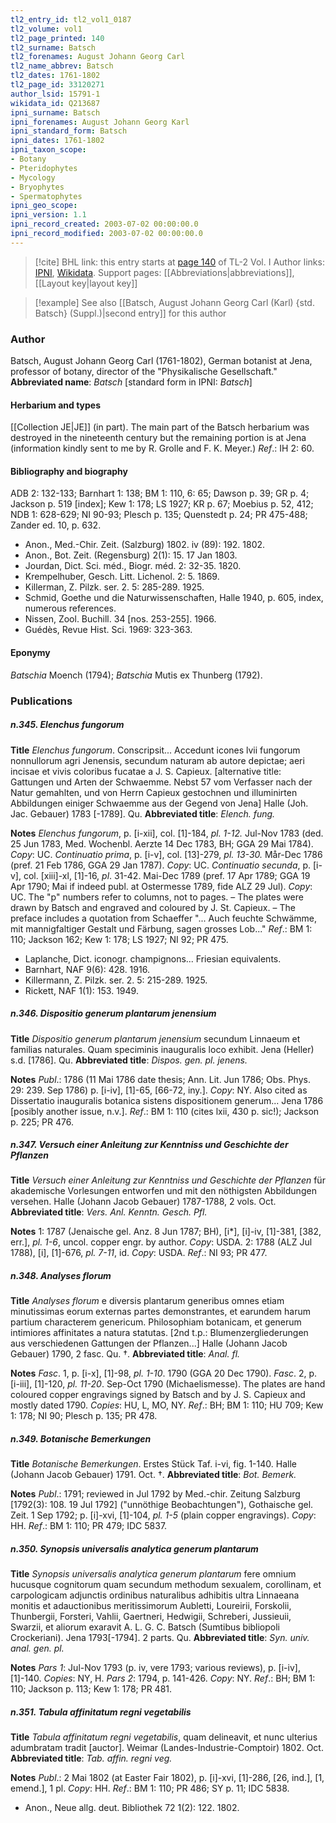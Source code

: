 ```yaml
---
tl2_entry_id: tl2_vol1_0187
tl2_volume: vol1
tl2_page_printed: 140
tl2_surname: Batsch
tl2_forenames: August Johann Georg Carl
tl2_name_abbrev: Batsch
tl2_dates: 1761-1802
tl2_page_id: 33120271
author_lsid: 15791-1
wikidata_id: Q213687
ipni_surname: Batsch
ipni_forenames: August Johann Georg Karl
ipni_standard_form: Batsch
ipni_dates: 1761-1802
ipni_taxon_scope: 
- Botany
- Pteridophytes
- Mycology
- Bryophytes
- Spermatophytes
ipni_geo_scope: 
ipni_version: 1.1
ipni_record_created: 2003-07-02 00:00:00.0
ipni_record_modified: 2003-07-02 00:00:00.0
---
```


> [!cite] BHL link: this entry starts at [page 140](https://www.biodiversitylibrary.org/page/33120271) of TL-2 Vol. I
> Author links: [IPNI](https://www.ipni.org/a/15791-1), [Wikidata](https://www.wikidata.org/wiki/Q213687). Support pages: [[Abbreviations|abbreviations]], [[Layout key|layout key]]

> [!example] See also [[Batsch, August Johann Georg Carl (Karl) {std. Batsch} (Suppl.)|second entry]] for this author

### Author

Batsch, August Johann Georg Carl (1761-1802), German botanist at Jena, professor of botany, director of the "Physikalische Gesellschaft." 
**Abbreviated name**: *Batsch* \[standard form in IPNI: *Batsch*\]

#### Herbarium and types

[[Collection JE|JE]] (in part). The main part of the Batsch herbarium was destroyed in the nineteenth century but the remaining portion is at Jena (information kindly sent to me by R. Grolle and F. K. Meyer.)
*Ref*.: IH 2: 60.

#### Bibliography and biography

ADB 2: 132-133; Barnhart 1: 138; BM 1: 110, 6: 65; Dawson p. 39; GR p. 4; Jackson p. 519 \[index\]; Kew 1: 178; LS 1927; KR p. 67; Moebius p. 52, 412; NDB 1: 628-629; NI 90-93; Plesch p. 135; Quenstedt p. 24; PR 475-488; Zander ed. 10, p. 632.
- Anon., Med.-Chir. Zeit. (Salzburg) 1802. iv (89): 192. 1802.
- Anon., Bot. Zeit. (Regensburg) 2(1): 15. 17 Jan 1803.
- Jourdan, Dict. Sci. méd., Biogr. méd. 2: 32-35. 1820.
- Krempelhuber, Gesch. Litt. Lichenol. 2: 5. 1869.
- Killerman, Z. Pilzk. ser. 2. 5: 285-289. 1925.
- Schmid, Goethe und die Naturwissenschaften, Halle 1940, p. 605, index, numerous references.
- Nissen, Zool. Buchill. 34 \[nos. 253-255\]. 1966.
- Guédès, Revue Hist. Sci. 1969: 323-363.

#### Eponymy

*Batschia* Moench (1794); *Batschia* Mutis ex Thunberg (1792).

### Publications

##### n.345. Elenchus fungorum

**Title**
*Elenchus fungorum*. Conscripsit... Accedunt icones lvii fungorum nonnullorum agri Jenensis, secundum naturam ab autore depictae; aeri incisae et vivis coloribus fucatae a J. S. Capieux. \[alternative title: Gattungen und Arten der Schwaemme. Nebst 57 vom Verfasser nach der Natur gemahlten, und von Herrn Capieux gestochnen und illuminirten Abbildungen einiger Schwaemme aus der Gegend von Jena\] Halle (Joh. Jac. Gebauer) 1783 \[-1789\]. Qu.
**Abbreviated title**: *Elench. fung.*

**Notes**
*Elenchus fungorum*, p. \[i-xii\], col. \[1\]-184, *pl. 1-12.* Jul-Nov 1783 (ded. 25 Jun 1783, Med. Wochenbl. Aerzte 14 Dec 1783, BH; GGA 29 Mai 1784). *Copy*: UC.
*Continuatio prima*, p. \[i-v\], col. \[13\]-279, *pl. 13-30.* Mår-Dec 1786 (pref. 21 Feb 1786, GGA 29 Jan 1787). *Copy*: UC.
*Continuatio secunda*, p. \[i-v\], col. \[xiii\]-xl, \[1\]-16, *pl*. 31-42. Mai-Dec 1789 (pref. 17 Apr 1789; GGA 19 Apr 1790; Mai if indeed publ. at Ostermesse 1789, fide ALZ 29 Jul).
*Copy*: UC.
The "p" numbers refer to columns, not to pages. – The plates were drawn by Batsch and engraved and coloured by J. St. Capieux. – The preface includes a quotation from Schaeffer "... Auch feuchte Schwämme, mit mannigfaltiger Gestalt und Färbung, sagen grosses Lob..."
*Ref*.: BM 1: 110; Jackson 162; Kew 1: 178; LS 1927; NI 92; PR 475.
- Laplanche, Dict. iconogr. champignons... Friesian equivalents.
- Barnhart, NAF 9(6): 428. 1916.
- Killermann, Z. Pilzk. ser. 2. 5: 215-289. 1925.
- Rickett, NAF 1(1): 153. 1949.

##### n.346. Dispositio generum plantarum jenensium

**Title**
*Dispositio generum plantarum jenensium* secundum Linnaeum et familias naturales. Quam speciminis inauguralis loco exhibit. Jena (Heller) s.d. \[1786\]. Qu.
**Abbreviated title**: *Dispos. gen. pl. jenens.*

**Notes**
*Publ*.: 1786 (11 Mai 1786 date thesis; Ann. Lit. Jun 1786; Obs. Phys. 29: 239. Sep 1786) p. \[i-iv\], \[1\]-65, \[66-72, iny.\]. *Copy*: NY. Also cited as Dissertatio inauguralis botanica sistens dispositionem generum... Jena 1786 \[posibly another issue, n.v.\].
*Ref*.: BM 1: 110 (cites lxii, 430 p. sic!); Jackson p. 225; PR 476.

##### n.347. Versuch einer Anleitung zur Kenntniss und Geschichte der Pflanzen

**Title**
*Versuch einer Anleitung zur Kenntniss und Geschichte der Pflanzen* für akademische Vorlesungen entworfen und mit den nöthigsten Abbildungen versehen. Halle (Johann Jacob Gebauer) 1787-1788, 2 vols. Oct.
**Abbreviated title**: *Vers. Anl. Kenntn. Gesch. Pfl.*

**Notes**
1: 1787 (Jenaische gel. Anz. 8 Jun 1787; BH), \[i\*\], \[i\]-iv, \[1\]-381, \[382, err.\], *pl. 1-6*, uncol. copper engr. by author. *Copy*: USDA.
2: 1788 (ALZ Jul 1788), \[i\], \[1\]-676, *pl. 7-11*, id. *Copy*: USDA.
*Ref*.: NI 93; PR 477.

##### n.348. Analyses florum

**Title**
*Analyses florum* e diversis plantarum generibus omnes etiam minutissimas eorum externas partes demonstrantes, et earundem harum partium characterem genericum. Philosophiam botanicam, et generum intimiores affinitates a natura statutas. \[2nd t.p.: Blumenzergliederungen aus verschiedenen Gattungen der Pflanzen...\] Halle (Johann Jacob Gebauer) 1790, 2 fasc. Qu. †.
**Abbreviated title**: *Anal. fl.*

**Notes**
*Fasc*. 1, p. \[i-x\], \[1\]-98, *pl. 1-10*. 1790 (GGA 20 Dec 1790).
*Fasc*. 2, p. \[i-iii\], \[1\]-120, *pl. 11-20*. Sep-Oct 1790 (Michaelismesse).
The plates are hand coloured copper engravings signed by Batsch and by J. S. Capieux and mostly dated 1790. *Copies*: HU, L, MO, NY.
*Ref*.: BH; BM 1: 110; HU 709; Kew 1: 178; NI 90; Plesch p. 135; PR 478.

##### n.349. Botanische Bemerkungen

**Title**
*Botanische Bemerkungen*. Erstes Stück Taf. i-vi, fig. 1-140. Halle (Johann Jacob Gebauer) 1791. Oct. †.
**Abbreviated title**: *Bot. Bemerk.*

**Notes**
*Publ*.: 1791; reviewed in Jul 1792 by Med.-chir. Zeitung Salzburg \[1792(3): 108. 19 Jul 1792\] ("unnöthige Beobachtungen"), Gothaische gel. Zeit. 1 Sep 1792; p. \[i\]-xvi, \[1\]-104, *pl. 1-5* (plain copper engravings). *Copy*: HH.
*Ref*.: BM 1: 110; PR 479; IDC 5837.

##### n.350. Synopsis universalis analytica generum plantarum

**Title**
*Synopsis universalis analytica generum plantarum* fere omnium hucusque cognitorum quam secundum methodum sexualem, corollinam, et carpologicam adjunctis ordinibus naturalibus adhibitis ultra Linnaeana monitis et adauctionibus meritissimorum Aubletti, Loureirii, Forskolii, Thunbergii, Forsteri, Vahlii, Gaertneri, Hedwigii, Schreberi, Jussieuii, Swarzii, et aliorum exaravit A. L. G. C. Batsch (Sumtibus bibliopoli Crockeriani). Jena 1793\[-1794\]. 2 parts. Qu.
**Abbreviated title**: *Syn. univ. anal. gen. pl.*

**Notes**
*Pars 1*: Jul-Nov 1793 (p. iv, vere 1793; various reviews), p. \[i-iv\], \[1\]-140. *Copies*: NY, H.
*Pars 2*: 1794, p. 141-426. *Copy*: NY.
*Ref*.: BH; BM 1: 110; Jackson p. 113; Kew 1: 178; PR 481.

##### n.351. Tabula affinitatum regni vegetabilis

**Title**
*Tabula affinitatum regni vegetabilis*, quam delineavit, et nunc ulterius adumbratam tradit \[auctor\]. Weimar (Landes-Industrie-Comptoir) 1802. Oct.
**Abbreviated title**: *Tab. affin. regni veg.*

**Notes**
*Publ*.: 2 Mai 1802 (at Easter Fair 1802), p. \[i\]-xvi, \[1\]-286, \[26, ind.\], \[1, emend.\], 1 pl.
*Copy*: HH.
*Ref*.: BM 1: 110; PR 486; SY p. 11; IDC 5838.
- Anon., Neue allg. deut. Bibliothek 72 1(2): 122. 1802.

